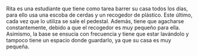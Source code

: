 Rita es una estudiante que tiene como tarea barrer su casa todos los días, para ello usa una escoba de cerdas y un recogedor de plástico. Este último, cada vez que lo utiliza se sale el pedestal. Además, tiene que agacharse constantemente, debido a que el recogedor es muy pequeño para ella. Asimismo, la base se ensucia con frecuencia y tiene que estar lavándolo y tampoco tiene un espacio donde guardarlo, ya que su casa es muy pequeña.
